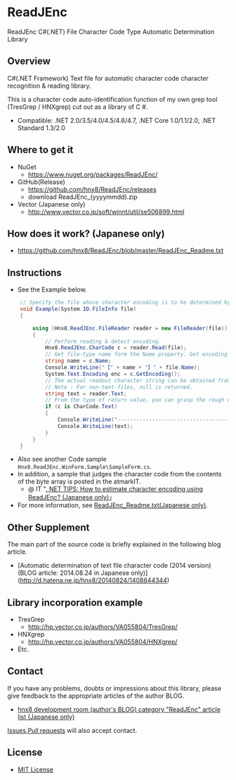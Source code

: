 # ReadJEnc
ReadJEnc C#(.NET) File Character Code Type Automatic Determination Library

## Overview
C#(.NET Framework) Text file for automatic character code character recognition & reading library. 

This is a character code auto-identification function of my own grep tool (TresGrep / HNXgrep) cut out as a library of C #.
 * Compatible: .NET 2.0/3.5/4.0/4.5/4.6/4.7, .NET Core 1.0/1.1/2.0, .NET Standard 1.3/2.0

## Where to get it
 * NuGet
	* https://www.nuget.org/packages/ReadJEnc/
 * GitHub(Release)
	* https://github.com/hnx8/ReadJEnc/releases
	* download ReadJEnc_(yyyymmdd).zip 
 * Vector (Japanese only)
	* http://www.vector.co.jp/soft/winnt/util/se506899.html

## How does it work? (Japanese only)
 * https://github.com/hnx8/ReadJEnc/blob/master/ReadJEnc_Readme.txt

## Instructions
 * See the Example below.
```cs
	// Specify the file whose character encoding is to be determined by FileInfo object etc.
	void Example(System.IO.FileInfo file) 
	{

	    using (Hnx8.ReadJEnc.FileReader reader = new FileReader(file))
	    {
	        // Perform reading & detect encoding.
	        Hnx8.ReadJEnc.CharCode c = reader.Read(file);
	        // Get file-type name form the Name property. Get encoding object from the GetEncoding() method.
	        string name = c.Name;
	        Console.WriteLine("【" + name + "】" + file.Name);
	        System.Text.Encoding enc = c.GetEncoding(); 
	        // The actual readout character string can be obtained from the Text property.
	        // Note : For non-text-files, null is returned.
	        string text = reader.Text;
	        // From the type of return value, you can grasp the rough classification of the file.
	        if (c is CharCode.Text) 
	        {
	            Console.WriteLine("-------------------------------------");
	            Console.WriteLine(text);
	        }
	    }
	}
```
 * Also see another Code sample `Hnx8.ReadJEnc.WinForm.Sample\SampleForm.cs`.
 * In addition, a sample that judges the character code from the contents of the byte array is posted in the atmarkIT.
	* @ IT "[. NET TIPS: How to estimate character encoding using ReadJEnc? (Japanese only)](http://www.atmarkit.co.jp/ait/articles/1501/20/news073.html)」 
 * For more information, see [ReadJEnc_Readme.txt(Japanese only)](https://github.com/hnx8/ReadJEnc/blob/master/ReadJEnc_Readme.txt).

## Other Supplement
The main part of the source code is briefly explained in the following blog article. 
* [Automatic determination of text file character code (2014 version) (BLOG article: 2014.08.24 in Japanese only)] (http://d.hatena.ne.jp/hnx8/20140824/1408844344)

## Library incorporation example
 * TresGrep 
	* http://hp.vector.co.jp/authors/VA055804/TresGrep/
 * HNXgrep 
	* http://hp.vector.co.jp/authors/VA055804/HNXgrep/
 * Etc.

## Contact
If you have any problems, doubts or impressions about this library, please give feedback to the appropriate articles of the author BLOG.
* [hnx8 development room (author's BLOG) category "ReadJEnc" article list (Japanese only)](http://d.hatena.ne.jp/hnx8/archive?word=%2A%5BReadJEnc%5D)

[Issues](https://github.com/hnx8/ReadJEnc/issues),[Pull requests](https://github.com/hnx8/ReadJEnc/pulls) will also accept contact.

## License
 - [MIT License](https://github.com/hnx8/ReadJEnc/blob/master/LICENSE)

